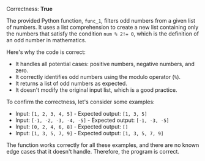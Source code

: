 Correctness: **True**

The provided Python function, `func_1`, filters odd numbers from a given list of numbers. It uses a list comprehension to create a new list containing only the numbers that satisfy the condition `num % 2!= 0`, which is the definition of an odd number in mathematics.

Here's why the code is correct:

* It handles all potential cases: positive numbers, negative numbers, and zero.
* It correctly identifies odd numbers using the modulo operator (`%`).
* It returns a list of odd numbers as expected.
* It doesn't modify the original input list, which is a good practice.

To confirm the correctness, let's consider some examples:

* Input: `[1, 2, 3, 4, 5]` - Expected output: `[1, 3, 5]`
* Input: `[-1, -2, -3, -4, -5]` - Expected output: `[-1, -3, -5]`
* Input: `[0, 2, 4, 6, 8]` - Expected output: `[]`
* Input: `[1, 3, 5, 7, 9]` - Expected output: `[1, 3, 5, 7, 9]`

The function works correctly for all these examples, and there are no known edge cases that it doesn't handle. Therefore, the program is correct.